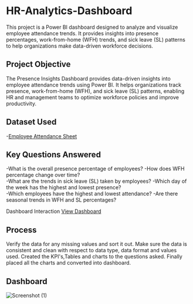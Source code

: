# HR-Analytics-Dashboard
This project is a Power BI dashboard designed to analyze and visualize employee attendance trends. It provides insights into presence percentages, work-from-home (WFH) trends, and sick leave (SL) patterns to help organizations make data-driven workforce decisions.

## Project Objective
The Presence Insights Dashboard provides data-driven insights into employee attendance trends using Power BI. It helps organizations track presence, work-from-home (WFH), and sick leave (SL) patterns, enabling HR and management teams to optimize workforce policies and improve productivity.

## Dataset Used
-<a href="https://github.com/harshithanarla/HR-Analytics-Dashboard/blob/main/Attendance%20Sheet%202022-2023_Masked.xlsx">Employee Attendance Sheet</a>

## Key Questions Answered  

-What is the overall presence percentage of employees?
-How does WFH percentage change over time?  
-What are the trends in sick leave (SL) taken by employees? 
-Which day of the week has the highest and lowest presence?  
-Which employees have the highest and lowest attendance?
-Are there seasonal trends in WFH and SL percentages?

Dashboard Interaction <a href="https://github.com/harshithanarla/HR-Analytics-Dashboard/blob/main/HR%20Analytics%20Atliq(Data).pbix">View Dashboard</a>

## Process
Verify the data for any missing values and sort it out.
Make sure the data is consistent and clean with respect to data type, data format and values used.
Created the KPI's,Tables and charts to the questions asked.
Finally placed all the charts and converted into dashboard.

## Dashboard
![Screenshot (1)](https://github.com/user-attachments/assets/701cbd3a-e1b0-42b4-a312-c150584c56e4)

